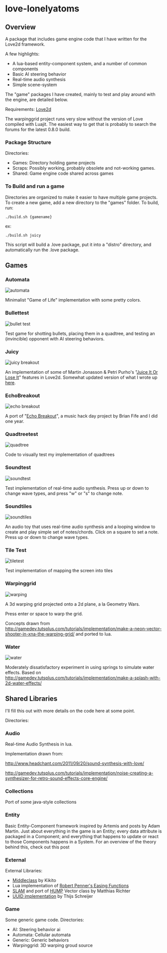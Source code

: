 love-lonelyatoms
=============

Overview
--------

A package that includes game engine code that I have written for the Love2d framework.

A few highlights:

* A lua-based entity-component system, and a number of common components
* Basic AI steering behavior
* Real-time audio synthesis
* Simple scene-system

The "game" packages I have created, mainly to test and play around with the engine, are detailed below.

Requirements: [Love2d](https://www.love2d.org/)

The warpinggrid project runs very slow without the version of Love compiled with Luajit. The easiest way to get that is probably to search the forums for the latest 0.8.0 build.


### Package Structure

Directories:

* Games: Directory holding game projects
* Scraps: Possibly working, probably obsolete and not-working games.
* Shared: Game engine code shared across games



### To Build and run a game

Directories are organized to make it easier to have multiple game projects. To create a new game, add a new directory to the "games" folder. To build, run:

	./build.sh {gamename}

ex:

	./build.sh juicy


This script will build a .love package, put it into a "distro" directory, and automatically run the .love package.

Games
-----

### Automata

![automata](img/automata.png)


Minimalist "Game of Life" implementation with some pretty colors.


### Bullettest

![bullet test](img/bullettest.png)

Test game for shotting bullets, placing them in a quadtree, and testing an (invincible) opponent with AI steering behaviors.


### Juicy

![juicy breakout](img/juicybreakout.png)


An implementation of some of Martin Jonasson &amp; Petri Purho's "[Juice It Or Lose It](http://www.youtube.com/watch?v=Fy0aCDmgnxg)" features in Love2d. Somewhat updated version of what I wrote up [here](http://jimfingal.com/wp/juicy-breakout-in-love/).

### EchoBreakout

![echo breakout](img/echobreakout.png)

A port of "[Echo Breakout](http://sodesne.com/blog/2012/11/11/echobreakout)", a music hack day project by Brian Fife and I did one year.

### Quadtreetest

![quadtree](img/quadtree.png)


Code to visually test my implementation of quadtrees

### Soundtest

![soundtest](img/soundtest.png)

Test implementation of real-time audio synthesis. Press up or down to change wave types, and press "w" or "s" to change note.

### Soundtiles

![soundtiles](img/soundtiles.png)


An audio toy that uses real-time audio synthesis and a looping window to create and play simple set of notes/chords. Click on a square to set a note. Press up or down to change wave types.


### Tile Test

![tiletest](img/tiletest.png)


Test implementation of mapping the screen into tiles


### Warpinggrid

![warping](img/warpinggrid.png)

A 3d warping grid projected onto a 2d plane, a la Geometry Wars.

Press enter or space to warp the grid. 

Concepts drawn from http://gamedev.tutsplus.com/tutorials/implementation/make-a-neon-vector-shooter-in-xna-the-warping-grid/ and ported to lua.

### Water

![water](img/water.png)


Moderately dissatisfactory experiment in using springs to simulate water effects. Based on http://gamedev.tutsplus.com/tutorials/implementation/make-a-splash-with-2d-water-effects/


Shared Libraries
----------------

I'll fill this out with more details on the code here at some point.

Directories:

### Audio

Real-time Audio Synthesis in lua. 

Implementation drawn from:

http://www.headchant.com/2011/09/20/sound-synthesis-with-love/

http://gamedev.tutsplus.com/tutorials/implementation/noise-creating-a-synthesizer-for-retro-sound-effects-core-engine/


### Collections

Port of some java-style collections

### Entity

 Basic Entity-Component framework inspired by Artemis and posts by Adam Martin. Just about everything in the game is an Entity; every data attribute is packaged in a Component; and everything that happens to update or react to those Components happens in a System. For an overview of the theory behind this, check out this post

### External

External Libraries: 

* [Middleclass](https://github.com/kikito/middleclass) by Kikito
* Lua implementation of [Robert Penner's Easing Functions](https://github.com/EmmanuelOga/easing/blob/master/lib/easing.lua)
* [SLAM](https://github.com/vrld/slam) and port of [HUMP](https://github.com/vrld/hump) Vector class by Matthias Richter
* [UUID implementation](https://github.com/Tieske/uuid/blob/master/src/uuid.lua) by Thijs Schreijer

### Game

Some generic game code. Directories:

* AI: Steering behavior ai
* Automata: Cellular automata
* Generic: Generic behaviors
* Warpinggrid: 3D warping groud source


